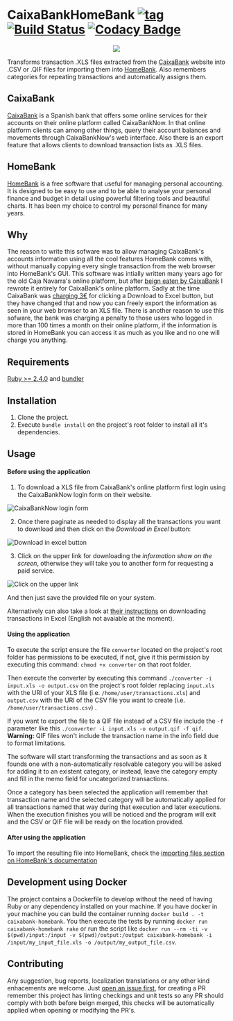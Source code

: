 # CaixaBankHomeBank [![tag](https://img.shields.io/github/tag/namelivia/caixabank-homebank.svg)](https://github.com/namelivia/caixabank-homebank/releases) [![Build Status](https://travis-ci.com/namelivia/caixabank-homebank.svg?branch=develop)](https://travis-ci.com/namelivia/caixabank-homebank) [![Codacy Badge](https://api.codacy.com/project/badge/Grade/6497b23f27b648c6b266a00fb768ebe5)](https://www.codacy.com/app/ohcan2/lacaixa-homebank?utm_source=github.com&amp;utm_medium=referral&amp;utm_content=namelivia/lacaixa-homebank&amp;utm_campaign=Badge_Grade)

<p align="center">
  <img src="https://user-images.githubusercontent.com/1571416/52222847-cd8f9f00-28a4-11e9-8701-20c25c6a038e.png" alg="CaixaBankHomeBank logo"/>
</p>

Transforms transaction .XLS files extracted from the [CaixaBank](https://www.caixabank.es/) website into .CSV or .QIF files for importing them into [HomeBank](homebank.free.fr/). Also remembers categories for repeating transactions and automatically assigns them.

## CaixaBank
[CaixaBank](https://www.caixabank.es/) is a Spanish bank that offers some online services for their accounts on their online platform called CaixaBankNow. In that online platform clients can among other things, query their account balances and movements through CaixaBankNow's web interface. Also there is an export feature that allows clients to download transaction lists as .XLS files.

## HomeBank
[HomeBank](homebank.free.fr/) is a free software that useful for managing personal accounting.
It is designed to be easy to use and to be able to analyse your personal finance and budget in detail using powerful filtering tools and beautiful charts. It has been my choice to control my personal finance for many years.

## Why
The reason to write this sofware was to allow managing CaixaBank's accounts information using all the cool features HomeBank comes with, without manually copying every single transaction from the web browser into HomeBank's GUI. This software was intially written many years ago for the old Caja Navarra's online platform, but after [beign eaten by CaixaBank](https://en.wikipedia.org/wiki/Caja_Navarra_scandal) I rewrote it entirely for CaixaBank's online platform. Sadly at the time CaixaBank was [charging 3€](https://twitter.com/namelivia/status/260138045590876160) for clicking a Download to Excel button, but they have changed that and now you can freely export the information as seen in your web browser to an XLS file.
There is another reason to use this sofware, the bank was charging a penalty to those users who logged in more than 100 times a month on their online platform, if the information is stored in HomeBank you can access it as much as you like and no one will charge you anything.

## Requirements

[Ruby >= 2.4.0](https://www.ruby-lang.org) and [bundler](https://bundler.io)

## Installation
1. Clone the project.
2. Execute `bundle install` on the project's root folder to install all it's dependencies.

## Usage

#### Before using the application
1. To download a XLS file from CaixaBank's online platform first login using the CaixaBankNow login form on their website.

![CaixaBankNow login form](https://user-images.githubusercontent.com/1571416/52223030-1e9f9300-28a5-11e9-839c-36763964a105.png)

2. Once there paginate as needed to display all the transactions you want to download and then click on the *Download in Excel* button:

![Download in excel button](https://user-images.githubusercontent.com/1571416/52222975-06c80f00-28a5-11e9-849e-26f62c132f0b.png)

3. Click on the upper link for downloading the *information show on the screen*, otherwise they will take you to another form for requesting a paid service.

![Click on the upper link](https://user-images.githubusercontent.com/1571416/52223002-15162b00-28a5-11e9-9355-eccf29d09ab1.png)

And then just save the provided file on your system.

Alternatively can also take a look at [their instructions](https://www.caixabank.es/particular/bancadistancia/movimientosexcelv2_es.html) on downloading transactions in Excel (English not avaiable at the moment).

#### Using the application
To execute the script ensure the file `converter` located on the project's root folder has permissions to be executed, if not, give it this permission by executing this command: `chmod +x converter` on that root folder.

Then execute the converter by executing this command `./converter -i input.xls -o output.csv` on the project's root folder replacing `input.xls` with the URI of your XLS file (i.e. `/home/user/transactions.xls`) and `output.csv` with the URI of the CSV file you want to create (i.e. `/home/user/transactions.csv`) .

If you want to export the file to a QIF file instead of a CSV file include the `-f` parameter like this `./converter -i input.xls -o output.qif -f qif`. **Warning:** QIF files won't include the transaction name in the info field due to format limitations.

The software will start transforming the transactions and as soon as it founds one with a non-automatically resolvable category you will be asked for adding it to an existent category, or instead, leave the category empty and fill in the memo field for uncategorized transactions.

Once a category has been selected the application will remember that transaction name and the selected category will be automatically applied for all transactions named that way during that execution and later executions.
When the execution finishes you will be noticed and the program will exit and the CSV or QIF file will be ready on the location provided.

#### After using the application
To import the resulting file into HomeBank, check the [importing files section on HomeBank's documentation](http://homebank.free.fr/help/use-import.html)

## Development using Docker
The project contains a Dockerfile to develop without the need of having Ruby or any dependency installed on your machine. If you have docker in your machine you can build the container running `docker build . -t caixabank-homebank`. 
You then execute the tests by running `docker run caixabank-homebank rake` or run the script like `docker run --rm -ti -v $(pwd)/input:/input -v $(pwd)/output:/output caixabank-homebank -i /input/my_input_file.xls -o /output/my_output_file.csv`.

## Contributing
Any suggestion, bug reports, localization translations or any other kind enhacements are welcome. Just [open an issue first](https://github.com/namelivia/caixabank-homebank/issues/new), for creating a PR remember this project has linting checkings and unit tests so any PR should comply with both before beign merged, this checks will be automatically applied when opening or modifying the PR's.
